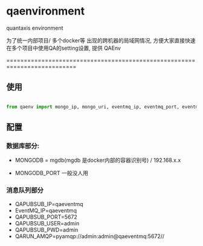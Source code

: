 # qaenvironment
quantaxis environment 


为了统一内部项目/ 多个docker等  出现的跨机器的局域网情况, 方便大家直接快速在多个项目中使用QA的setting设置, 提供 QAEnv


==========================================================================


## 使用

```python

from qaenv import mongo_ip, mongo_uri, eventmq_ip, eventmq_port, eventmq_user, eventmq_password, eventmq_amqp
```


## 配置

### 数据库部分:


- MONGODB = mgdb(mgdb 是docker内部的容器识别号) / 192.168.x.x

- MONGODB_PORT 一般没人用


### 消息队列部分

- QAPUBSUB_IP=qaeventmq
- EventMQ_IP=qaeventmq
- QAPUBSUB_PORT=5672
- QAPUBSUB_USER=admin
- QAPUBSUB_PWD=admin
- QARUN_AMQP=pyamqp://admin:admin@qaeventmq:5672//


